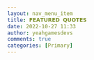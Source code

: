 ```yaml
---
layout: nav_menu_item
title: 𝗙𝗘𝗔𝗧𝗨𝗥𝗘𝗗 𝗤𝗨𝗢𝗧𝗘𝗦
date: 2022-10-27 11:33
author: yeahgamesdevs
comments: true
categories: [Primary]
---
```



